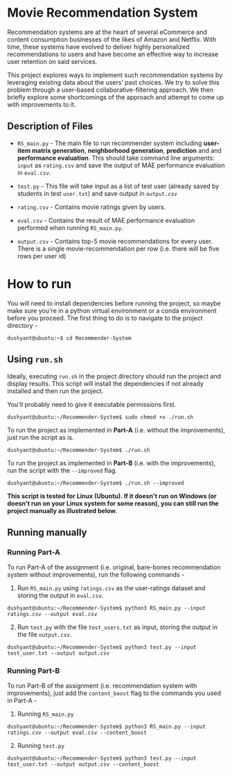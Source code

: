 # Movie Recommendation System
Recommendation systems are at the heart of several eCommerce and content consumption businesses of the likes of Amazon and Netflix. With time, these systems have evolved to deliver
highly personalized recommendations to users and have become an effective way to increase user retention on said services.

This project explores ways to implement such recommendation systems by leveraging existing data about the users’ past choices. We try to solve this problem through a user-based collaborative-filtering approach. We then briefly explore some shortcomings of the approach and attempt to come up with improvements to it.

## Description of Files
* `RS_main.py` - The main file to run recommender system including **user-item matrix generation**, **neighborhood generation**, **prediction** and and **performance evaluation**. This should take command line arguments: `input` as `rating.csv` and save the output of MAE performance evaluation in `eval.csv`.

* `test.py` - This file will take input as a list of test user (already saved by students in test `user.txt`) and save output in `output.csv`

* `rating.csv` - Contains movie ratings given by users.

* `eval.csv` - Contains the result of MAE performance evaluation performed when running `RS_main.py`.

* `output.csv` - Contains top-5 movie recommendations for every user. There is a single movie-recommendation per row (i.e. there will be five rows per user id)

# How to run
You will need to install dependencies before running the project, so maybe make sure you're in a python virtual environment or a conda environment before you proceed. 
The first thing to do is to navigate to the project directory - 
```console
dushyant@ubuntu:~$ cd Recommender-System
```

## Using `run.sh`
Ideally, executing `run.sh` in the project directory should run the project and display results. This script will install the dependencies if not already installed and then run the project.

You'll probably need to give it executable permissions first.
```console
dushyant@ubuntu:~/Recommender-System$ sudo chmod +x ./run.sh
```

To run the project as implemented in **Part-A** (i.e. without the improvements), just run the script as is.
```console
dushyant@ubuntu:~/Recommender-System$ ./run.sh
```

To run the project as implemented in **Part-B** (i.e. with the improvements), run the script with the `--improved` flag.
```console
dushyant@ubuntu:~/Recommender-System$ ./run.sh --improved
```

**This script is tested for Linux (Ubuntu). If it doesn't run on Windows (or doesn't run on your Linux system for some reason), you can still run the project manually as illustrated below**.

## Running manually
### Running Part-A
To run Part-A of the assignment (i.e. original, bare-bones recommendation system without improvements), run the following commands - 

1. Run `RS_main.py` using `ratings.csv` as the user-ratings dataset and storing the output in `eval.csv`.
```console
dushyant@ubuntu:~/Recommender-System$ python3 RS_main.py --input ratings.csv --output eval.csv
```

2. Run `test.py` with the file `test_users.txt` as input, storing the output in the file `output.csv`.
```console
dushyant@ubuntu:~/Recommender-System$ python3 test.py --input test_user.txt --output output.csv
```

### Running Part-B
To run Part-B of the assignment (i.e. recommendation system with improvements), just add the `content_boost` flag to the commands you used in Part-A -

1. Running `RS_main.py`
```console
dushyant@ubuntu:~/Recommender-System$ python3 RS_main.py --input ratings.csv --output eval.csv --content_boost
```

2. Running `test.py`
```console
dushyant@ubuntu:~/Recommender-System$ python3 test.py --input test_user.txt --output output.csv --content_boost
```
